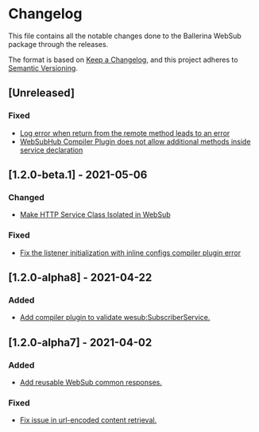 # Changelog
This file contains all the notable changes done to the Ballerina WebSub package through the releases.

The format is based on [Keep a Changelog](https://keepachangelog.com/en/1.0.0/),
and this project adheres to [Semantic Versioning](https://semver.org/spec/v2.0.0.html).

## [Unreleased]

### Fixed

- [Log error when return from the remote method leads to an error](https://github.com/ballerina-platform/ballerina-standard-library/issues/1450)
- [WebSubHub Compiler Plugin does not allow additional methods inside service declaration](https://github.com/ballerina-platform/ballerina-standard-library/issues/1417)

## [1.2.0-beta.1] - 2021-05-06

### Changed
- [Make HTTP Service Class Isolated in WebSub](https://github.com/ballerina-platform/ballerina-standard-library/issues/1389)

### Fixed
- [Fix the listener initialization with inline configs compiler plugin error](https://github.com/ballerina-platform/ballerina-standard-library/issues/1304)

## [1.2.0-alpha8] - 2021-04-22
### Added
- [Add compiler plugin to validate wesub:SubscriberService.](https://github.com/ballerina-platform/ballerina-standard-library/issues/1099)

## [1.2.0-alpha7] - 2021-04-02
### Added
- [Add reusable WebSub common responses.](https://github.com/ballerina-platform/ballerina-standard-library/issues/1183)

### Fixed
- [Fix issue in url-encoded content retrieval.](https://github.com/ballerina-platform/ballerina-standard-library/issues/1106)